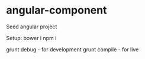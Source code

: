 # angular-component
Seed angular project

Setup:
bower i 
npm i

grunt debug - for development
grunt compile - for live
